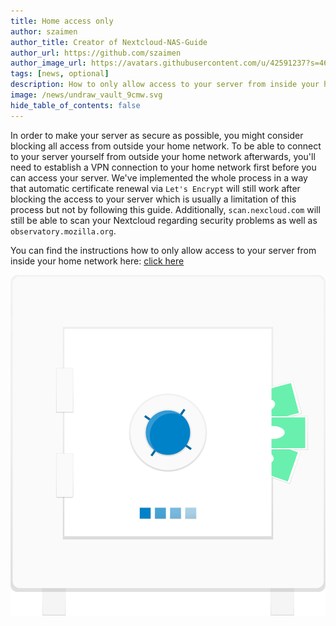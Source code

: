 ```yaml
---
title: Home access only
author: szaimen
author_title: Creator of Nextcloud-NAS-Guide
author_url: https://github.com/szaimen
author_image_url: https://avatars.githubusercontent.com/u/42591237?s=460&v=4
tags: [news, optional]
description: How to only allow access to your server from inside your home network?
image: /news/undraw_vault_9cmw.svg
hide_table_of_contents: false
---
```


In order to make your server as secure as possible, you might consider blocking all access from outside your home network. To be able to connect to your server yourself from outside your home network afterwards, you'll need to establish a VPN connection to your home network first before you can access your server. We've implemented the whole process in a way that automatic certificate renewal via `Let's Encrypt` will still work after blocking the access to your server which is usually a limitation of this process but not by following this guide. Additionally, `scan.nexcloud.com` will still be able to scan your Nextcloud regarding security problems as well as `observatory.mozilla.org`. 

You can find the instructions how to only allow access to your server from inside your home network here: [click here](/docs/home-access-only)

![Vault](/news/undraw_vault_9cmw.svg)

<!--The following comment will skip the article in the News overview.-->
<!--truncate-->